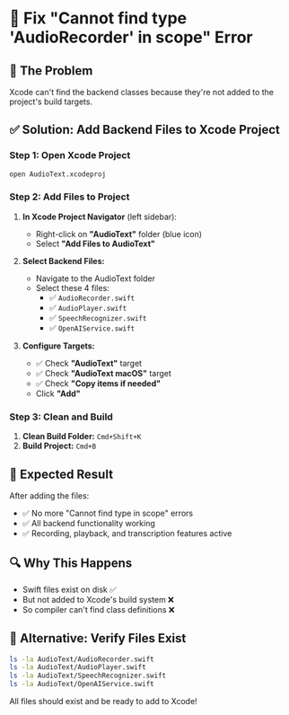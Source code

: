 # 🔧 Fix "Cannot find type 'AudioRecorder' in scope" Error

## 🎯 **The Problem**
Xcode can't find the backend classes because they're not added to the project's build targets.

## ✅ **Solution: Add Backend Files to Xcode Project**

### **Step 1: Open Xcode Project**
```bash
open AudioText.xcodeproj
```

### **Step 2: Add Files to Project**
1. **In Xcode Project Navigator** (left sidebar):
   - Right-click on **"AudioText"** folder (blue icon)
   - Select **"Add Files to AudioText"**

2. **Select Backend Files:**
   - Navigate to the AudioText folder
   - Select these 4 files:
     - ✅ `AudioRecorder.swift`
     - ✅ `AudioPlayer.swift`
     - ✅ `SpeechRecognizer.swift`
     - ✅ `OpenAIService.swift`

3. **Configure Targets:**
   - ✅ Check **"AudioText"** target
   - ✅ Check **"AudioText macOS"** target
   - ✅ Check **"Copy items if needed"**
   - Click **"Add"**

### **Step 3: Clean and Build**
1. **Clean Build Folder:** `Cmd+Shift+K`
2. **Build Project:** `Cmd+B`

## 🎯 **Expected Result**
After adding the files:
- ✅ No more "Cannot find type in scope" errors
- ✅ All backend functionality working
- ✅ Recording, playback, and transcription features active

## 🔍 **Why This Happens**
- Swift files exist on disk ✅
- But not added to Xcode's build system ❌
- So compiler can't find class definitions ❌

## 🚀 **Alternative: Verify Files Exist**
```bash
ls -la AudioText/AudioRecorder.swift
ls -la AudioText/AudioPlayer.swift
ls -la AudioText/SpeechRecognizer.swift
ls -la AudioText/OpenAIService.swift
```

All files should exist and be ready to add to Xcode!

